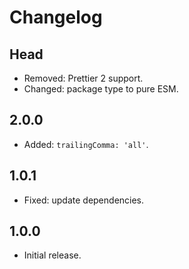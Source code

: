 # Changelog

## Head

- Removed: Prettier 2 support.
- Changed: package type to pure ESM.

## 2.0.0

- Added: `trailingComma: 'all'`.

## 1.0.1

- Fixed: update dependencies.

## 1.0.0

- Initial release.
